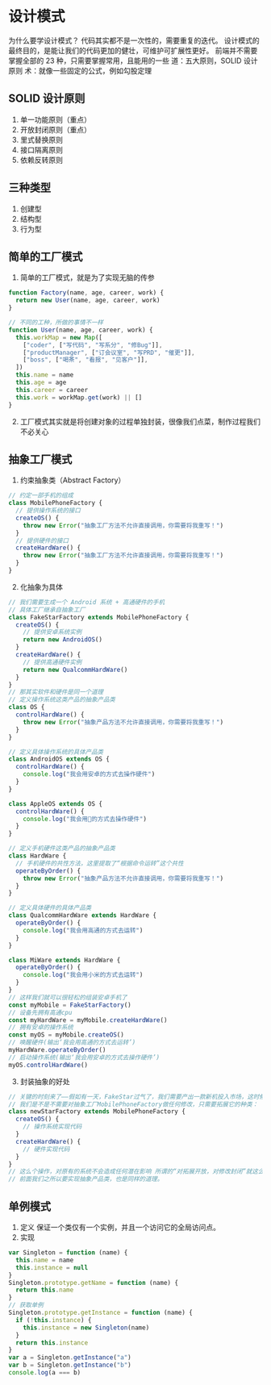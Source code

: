 # 设计模式

为什么要学设计模式？
代码其实都不是一次性的，需要重复的迭代。
设计模式的最终目的，是能让我们的代码更加的健壮，可维护可扩展性更好。
前端并不需要掌握全部的 23 种，只需要掌握常用，且能用的一些
道：五大原则，SOLID 设计原则
术：就像一些固定的公式，例如勾股定理

## SOLID 设计原则

1. 单一功能原则（重点）
2. 开放封闭原则（重点）
3. 里式替换原则
4. 接口隔离原则
5. 依赖反转原则

## 三种类型

1. 创建型
2. 结构型
3. 行为型

## 简单的工厂模式

1. 简单的工厂模式，就是为了实现无脑的传参

```js
function Factory(name, age, career, work) {
  return new User(name, age, career, work)
}

// 不同的工种，所做的事情不一样
function User(name, age, career, work) {
  this.workMap = new Map([
    ["coder", ["写代码", "写系分", "修Bug"]],
    ["productManager", ["订会议室", "写PRD", "催更"]],
    ["boss", ["喝茶", "看报", "见客户"]],
  ])
  this.name = name
  this.age = age
  this.career = career
  this.work = workMap.get(work) || []
}
```

2. 工厂模式其实就是将创建对象的过程单独封装，很像我们点菜，制作过程我们不必关心

## 抽象工厂模式

1. 约束抽象类（Abstract Factory）

```js
// 约定一部手机的组成
class MobilePhoneFactory {
  // 提供操作系统的接口
  createOS() {
    throw new Error("抽象工厂方法不允许直接调用，你需要将我重写！")
  }
  // 提供硬件的接口
  createHardWare() {
    throw new Error("抽象工厂方法不允许直接调用，你需要将我重写！")
  }
}
```

2. 化抽象为具体

```js
// 我们需要生成一个 Android 系统 + 高通硬件的手机
// 具体工厂继承自抽象工厂
class FakeStarFactory extends MobilePhoneFactory {
  createOS() {
    // 提供安卓系统实例
    return new AndroidOS()
  }
  createHardWare() {
    // 提供高通硬件实例
    return new QualcommHardWare()
  }
}
// 那其实软件和硬件是同一个道理
// 定义操作系统这类产品的抽象产品类
class OS {
  controlHardWare() {
    throw new Error("抽象产品方法不允许直接调用，你需要将我重写！")
  }
}

// 定义具体操作系统的具体产品类
class AndroidOS extends OS {
  controlHardWare() {
    console.log("我会用安卓的方式去操作硬件")
  }
}

class AppleOS extends OS {
  controlHardWare() {
    console.log("我会用🍎的方式去操作硬件")
  }
}

// 定义手机硬件这类产品的抽象产品类
class HardWare {
  // 手机硬件的共性方法，这里提取了“根据命令运转”这个共性
  operateByOrder() {
    throw new Error("抽象产品方法不允许直接调用，你需要将我重写！")
  }
}

// 定义具体硬件的具体产品类
class QualcommHardWare extends HardWare {
  operateByOrder() {
    console.log("我会用高通的方式去运转")
  }
}

class MiWare extends HardWare {
  operateByOrder() {
    console.log("我会用小米的方式去运转")
  }
}
// 这样我们就可以很轻松的组装安卓手机了
const myMobile = FakeStarFactory()
// 设备先拥有高通cpu
const myHardWare = myMobile.createHardWare()
// 拥有安卓的操作系统
const myOS = myMobile.createOS()
// 唤醒硬件(输出‘我会用高通的方式去运转’)
myHardWare.operateByOrder()
// 启动操作系统(输出‘我会用安卓的方式去操作硬件’)
myOS.controlHardWare()
```

3. 封装抽象的好处

```js
// 关键的时刻来了——假如有一天，FakeStar过气了，我们需要产出一款新机投入市场，这时候怎么办？
// 我们是不是不需要对抽象工厂MobilePhoneFactory做任何修改，只需要拓展它的种类：
class newStarFactory extends MobilePhoneFactory {
  createOS() {
    // 操作系统实现代码
  }
  createHardWare() {
    // 硬件实现代码
  }
}
// 这么个操作，对原有的系统不会造成任何潜在影响 所谓的“对拓展开放，对修改封闭”就这么圆满实现了。
// 前面我们之所以要实现抽象产品类，也是同样的道理。
```

## 单例模式

1. 定义
   保证一个类仅有一个实例，并且一个访问它的全局访问点。
2. 实现

```js
var Singleton = function (name) {
  this.name = name
  this.instance = null
}
Singleton.prototype.getName = function (name) {
  return this.name
}
// 获取单例
Singleton.prototype.getInstance = function (name) {
  if (!this.instance) {
    this.instance = new Singleton(name)
  }
  return this.instance
}
var a = Singleton.getInstance("a")
var b = Singleton.getInstance("b")
console.log(a === b)
```
